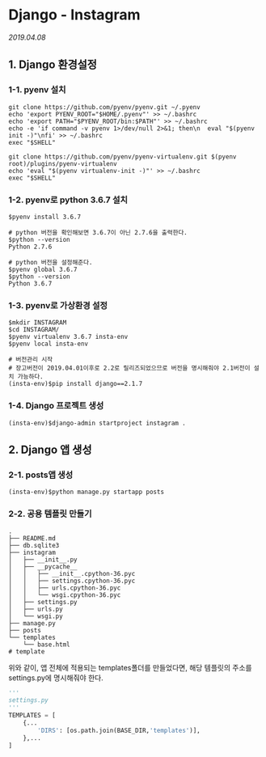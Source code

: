# Django - Instagram

*2019.04.08*

## 1. Django 환경설정

### 1-1. pyenv  설치

```shell
git clone https://github.com/pyenv/pyenv.git ~/.pyenv
echo 'export PYENV_ROOT="$HOME/.pyenv"' >> ~/.bashrc
echo 'export PATH="$PYENV_ROOT/bin:$PATH"' >> ~/.bashrc
echo -e 'if command -v pyenv 1>/dev/null 2>&1; then\n  eval "$(pyenv init -)"\nfi' >> ~/.bashrc
exec "$SHELL"

git clone https://github.com/pyenv/pyenv-virtualenv.git $(pyenv root)/plugins/pyenv-virtualenv
echo 'eval "$(pyenv virtualenv-init -)"' >> ~/.bashrc
exec "$SHELL"
```



### 1-2. pyenv로 python 3.6.7 설치

```shell
$pyenv install 3.6.7

# python 버전을 확인해보면 3.6.7이 아닌 2.7.6을 출력한다.
$python --version
Python 2.7.6

# python 버전을 설정해준다.
$pyenv global 3.6.7
$python --version
Python 3.6.7
```



### 1-3. pyenv로 가상환경 설정

```shell
$mkdir INSTAGRAM
$cd INSTAGRAM/
$pyenv virtualenv 3.6.7 insta-env
$pyenv local insta-env

# 버전관리 시작
# 장고버전이 2019.04.01이후로 2.2로 릴리즈되었으므로 버전을 명시해줘야 2.1버전이 설치 가능하다.
(insta-env)$pip install django==2.1.7 
```



### 1-4. Django 프로젝트 생성

```shell
(insta-env)$django-admin startproject instagram .
```



## 2. Django 앱 생성

### 2-1. posts앱 생성

```shell
(insta-env)$python manage.py startapp posts
```



### 2-2. 공용 템플릿 만들기

```shell
.
├── README.md
├── db.sqlite3
├── instagram
│   ├── __init__.py
│   ├── __pycache__
│   │   ├── __init__.cpython-36.pyc
│   │   ├── settings.cpython-36.pyc
│   │   ├── urls.cpython-36.pyc
│   │   └── wsgi.cpython-36.pyc
│   ├── settings.py
│   ├── urls.py
│   └── wsgi.py
├── manage.py
├── posts
└── templates
    └── base.html
# template
```



위와 같이, 앱 전체에 적용되는 templates폴더를 만들었다면, 해당 템플릿의 주소를 settings.py에 명시해줘야 한다.

```python
'''
settings.py
'''
TEMPLATES = [
    {...
        'DIRS': [os.path.join(BASE_DIR,'templates')],
    },...
]
```

